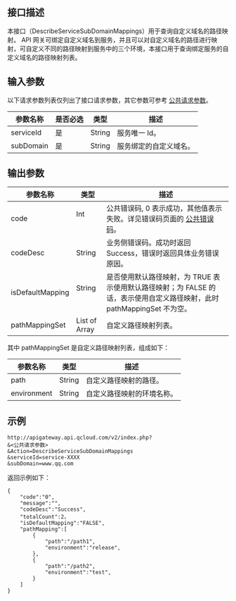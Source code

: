 ## 接口描述
本接口（DescribeServiceSubDomainMappings）用于查询自定义域名的路径映射。
API 网关可绑定自定义域名到服务，并且可以对自定义域名的路径进行映射，可自定义不同的路径映射到服务中的三个环境，本接口用于查询绑定服务的自定义域名的路径映射列表。

## 输入参数

以下请求参数列表仅列出了接口请求参数，其它参数可参考 [公共请求参数](/document/api/213/6976)。

| 参数名称      | 是否必选 | 类型     | 描述          |
| --------- | ---- | ------ | ----------- |
| serviceId | 是    | String | 服务唯一 Id。     |
| subDomain | 是    | String | 服务绑定的自定义域名。 |

## 输出参数
| 参数名称             | 类型            | 描述                                       |
| ---------------- | ------------- | ---------------------------------------- |
| code             | Int           | 公共错误码, 0 表示成功，其他值表示失败。详见错误码页面的 <a href="http://tcecqpoc.fsphere.cn/doc/api/372/%E9%94%99%E8%AF%AF%E7%A0%81#1.E3.80.81.E5.85.AC.E5.85.B1.E9.94.99.E8.AF.AF.E7.A0.81" title="公共错误码">公共错误码</a>。 |
| codeDesc         | String        | 业务侧错误码。成功时返回 Success，错误时返回具体业务错误原因。       |
| isDefaultMapping | String        | 是否使用默认路径映射，为 TRUE 表示使用默认路径映射；为 FALSE 的话，表示使用自定义路径映射，此时 pathMappingSet 不为空。 |
| pathMappingSet   | List of Array | 自定义路径映射列表。                               |

其中 pathMappingSet 是自定义路径映射列表，组成如下：

| 参数名称        | 类型     | 描述            |
| ----------- | ------ | ------------- |
| path        | String | 自定义路径映射的路径。   |
| environment | String | 自定义路径映射的环境名称。 |


## 示例 
```
http://apigateway.api.qcloud.com/v2/index.php?
&<公共请求参数>
&Action=DescribeServiceSubDomainMappings
&serviceId=service-XXXX
&subDomain=www.qq.com
```
返回示例如下：
```
{
    "code":"0",
    "message":"",
    "codeDesc":"Success",
	"totalCount":2，
	"isDefaultMapping":"FALSE",
	"pathMapping":[
		{
			"path":"/path1",
			"environment":"release",
		},
		{
			"path":"/path2",
			"environment":"test",
		}
	]
}
```




